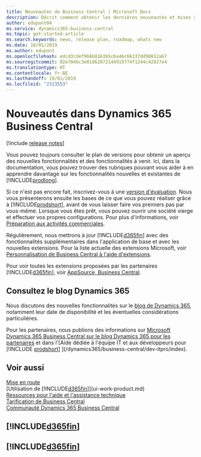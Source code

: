```yaml
---
title: Nouveautés de Business Central | Microsoft Docs
description: Décrit comment obtenir les dernières nouveautés et mises à jour de Business Central.
author: edupont04
ms.service: dynamics365-business-central
ms.topic: get-started-article
ms.search.keywords: news, release plan, roadmap, whats new
ms.date: 10/01/2019
ms.author: edupont
ms.openlocfilehash: edcd3cdef966b8163b5c6a46c66337dd90812a67
ms.sourcegitcommit: 02e704bc3e01d62072144919774f1244c42827e4
ms.translationtype: HT
ms.contentlocale: fr-BE
ms.lasthandoff: 10/01/2019
ms.locfileid: "2313553"
---
```

# <a name="whats-new-in-dynamics-365-business-central"></a>Nouveautés dans Dynamics 365 Business Central

[!include [release notes](includes/release-notes.md)]

Vous pouvez toujours consulter le plan de versions pour obtenir un aperçu des nouvelles fonctionnalités et des fonctionnalités à venir. Ici, dans la documentation, vous pouvez trouver des rubriques pouvant vous aider à en apprendre davantage sur les fonctionnalités nouvelles et existantes de [!INCLUDE[prodlong](includes/prodlong.md)].  

Si ce n'est pas encore fait, inscrivez-vous à une [version d'évaluation](https://go.microsoft.com/fwlink/?linkid=847861). Nous vous présenterons ensuite les bases de ce que vous pouvez réaliser grâce à [!INCLUDE[prodshort](includes/prodshort.md)], avant de vous laisser faire vos premiers pas par vous-même. Lorsque vous êtes prêt, vous pouvez ouvrir une société vierge et effectuer vos propres configurations. Pour plus d'informations, voir [Préparation aux activités commerciales](ui-get-ready-business.md).  

Régulièrement, nous mettrons à jour [!INCLUDE[d365fin](includes/d365fin_md.md)] avec des fonctionnalités supplémentaires dans l'application de base et avec les nouvelles extensions. Pour la liste actuelle des extensions Microsoft, voir [Personnalisation de Business Central à l'aide d'extensions](ui-extensions.md).

Pour voir toutes les extensions proposées par les partenaires [!INCLUDE[d365fin](includes/d365fin_md.md)], voir [AppSource, Business Central](http://go.microsoft.com/fwlink/?linkid=2081646).  

## <a name="check-the-dynamics-365-blog"></a>Consultez le blog Dynamics 365

Nous discutons des nouvelles fonctionnalités sur le [blog de Dynamics 365](https://cloudblogs.microsoft.com/dynamics365/), notamment leur date de disponibilité et les éventuelles considérations particulières.  

Pour les partenaires, nous publions des informations sur [Microsoft Dynamics 365 Business Central sur le blog Dynamics 365 pour les partenaires](https://cloudblogs.microsoft.com/dynamics365/it/product/business-central/) et dans l'[Aide dédiée à l'équipe IT et aux développeurs pour [!INCLUDE [prodshort](includes/prodshort.md)] ](/dynamics365/business-central/dev-itpro/index).  

## <a name="see-also"></a>Voir aussi

[Mise en route](product-get-started.md)  
[Utilisation de [!INCLUDE[d365fin](includes/d365fin_md.md)]](ui-work-product.md)  
[Ressources pour l'aide et l'assistance technique](product-help-and-support.md)  
[Tarification de Business Central](https://dynamics.microsoft.com/en-us/business-central/overview/#pricing)  
[Communauté Dynamics 365 Business Central](https://community.dynamics.com/business/)

## [!INCLUDE[d365fin](includes/free_trial_md.md)]
## [!INCLUDE[d365fin](includes/training_link_md.md)]  
